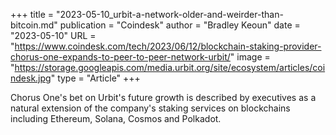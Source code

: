 +++
title = "2023-05-10_urbit-a-network-older-and-weirder-than-bitcoin.md"
publication = "Coindesk"
author = "Bradley Keoun"
date = "2023-05-10"
URL = "https://www.coindesk.com/tech/2023/06/12/blockchain-staking-provider-chorus-one-expands-to-peer-to-peer-network-urbit/"
image = "https://storage.googleapis.com/media.urbit.org/site/ecosystem/articles/coindesk.jpg"
type = "Article"
+++

Chorus One's bet on Urbit's future growth is described by executives as a natural extension of the company's staking services on blockchains including Ethereum, Solana, Cosmos and Polkadot.
